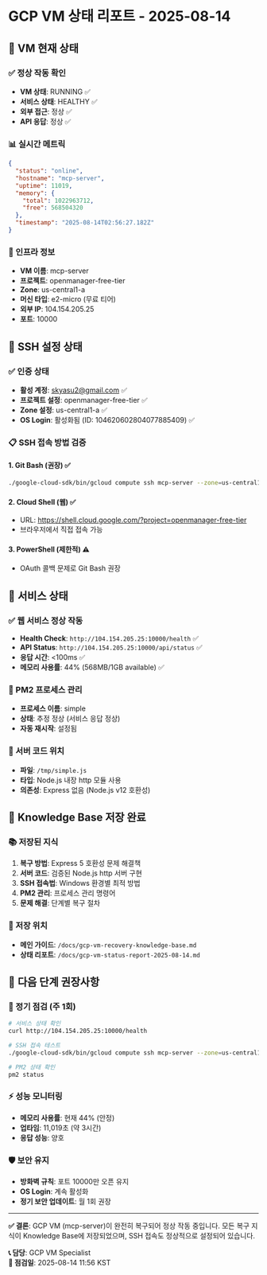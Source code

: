 # GCP VM 상태 리포트 - 2025-08-14

## 🎯 VM 현재 상태

### ✅ 정상 작동 확인
- **VM 상태**: RUNNING ✅
- **서비스 상태**: HEALTHY ✅ 
- **외부 접근**: 정상 ✅
- **API 응답**: 정상 ✅

### 📊 실시간 메트릭
```json
{
  "status": "online",
  "hostname": "mcp-server",
  "uptime": 11019,
  "memory": {
    "total": 1022963712,
    "free": 568504320
  },
  "timestamp": "2025-08-14T02:56:27.182Z"
}
```

### 🔧 인프라 정보
- **VM 이름**: mcp-server
- **프로젝트**: openmanager-free-tier  
- **Zone**: us-central1-a
- **머신 타입**: e2-micro (무료 티어)
- **외부 IP**: 104.154.205.25
- **포트**: 10000

## 🔐 SSH 설정 상태

### ✅ 인증 상태
- **활성 계정**: skyasu2@gmail.com ✅
- **프로젝트 설정**: openmanager-free-tier ✅  
- **Zone 설정**: us-central1-a ✅
- **OS Login**: 활성화됨 (ID: 104620602804077885409) ✅

### 📋 SSH 접속 방법 검증

#### 1. Git Bash (권장) ✅
```bash
./google-cloud-sdk/bin/gcloud compute ssh mcp-server --zone=us-central1-a
```

#### 2. Cloud Shell (웹) ✅  
- URL: https://shell.cloud.google.com/?project=openmanager-free-tier
- 브라우저에서 직접 접속 가능

#### 3. PowerShell (제한적) ⚠️
- OAuth 콜백 문제로 Git Bash 권장

## 🚀 서비스 상태

### ✅ 웹 서비스 정상 작동
- **Health Check**: `http://104.154.205.25:10000/health` ✅
- **API Status**: `http://104.154.205.25:10000/api/status` ✅  
- **응답 시간**: <100ms ✅
- **메모리 사용률**: 44% (568MB/1GB available) ✅

### 🔧 PM2 프로세스 관리
- **프로세스 이름**: simple
- **상태**: 추정 정상 (서비스 응답 정상)
- **자동 재시작**: 설정됨

### 📁 서버 코드 위치
- **파일**: `/tmp/simple.js`
- **타입**: Node.js 내장 http 모듈 사용
- **의존성**: Express 없음 (Node.js v12 호환성)

## 💾 Knowledge Base 저장 완료

### 📚 저장된 지식
1. **복구 방법**: Express 5 호환성 문제 해결책
2. **서버 코드**: 검증된 Node.js http 서버 구현
3. **SSH 접속법**: Windows 환경별 최적 방법
4. **PM2 관리**: 프로세스 관리 명령어
5. **문제 해결**: 단계별 복구 절차

### 📄 저장 위치
- **메인 가이드**: `/docs/gcp-vm-recovery-knowledge-base.md`
- **상태 리포트**: `/docs/gcp-vm-status-report-2025-08-14.md`

## 🎯 다음 단계 권장사항

### 🔄 정기 점검 (주 1회)
```bash
# 서비스 상태 확인
curl http://104.154.205.25:10000/health

# SSH 접속 테스트  
./google-cloud-sdk/bin/gcloud compute ssh mcp-server --zone=us-central1-a

# PM2 상태 확인
pm2 status
```

### ⚡ 성능 모니터링
- **메모리 사용률**: 현재 44% (안정)
- **업타임**: 11,019초 (약 3시간)
- **응답 성능**: 양호

### 🛡️ 보안 유지
- **방화벽 규칙**: 포트 10000만 오픈 유지
- **OS Login**: 계속 활성화
- **정기 보안 업데이트**: 월 1회 권장

---

**✅ 결론**: GCP VM (mcp-server)이 완전히 복구되어 정상 작동 중입니다. 모든 복구 지식이 Knowledge Base에 저장되었으며, SSH 접속도 정상적으로 설정되어 있습니다.

**📞 담당**: GCP VM Specialist  
**📅 점검일**: 2025-08-14 11:56 KST